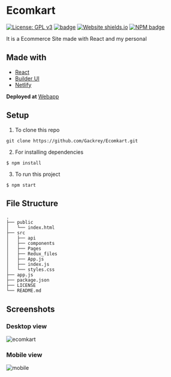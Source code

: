 # Ecomkart
[![License: GPL v3](https://img.shields.io/badge/License-GPLv3-blue.svg)](https://www.gnu.org/licenses/gpl-3.0)
[![badge](https://david-dm.org/tterb/Hyde/status.svg)]()
[![Website shields.io](https://img.shields.io/website-up-down-green-red/http/shields.io.svg)](http://shields.io/)
[![NPM badge](https://badge.fury.io/js/badge-list.svg)](https://www.npmjs.com/package/badge-list)

It is a Ecommerce Site made with React and my personal
## Made with
* [React](https://reactjs.org/)
* [Builder UI](https://builder-ui.netlify.app)
* [Netlify](https://www.netlify.com/)

**Deployed at** [Webapp](https://ecomkart.netlify.app/)

## Setup
1) To clone this repo
```
git clone https://github.com/Gackrey/Ecomkart.git
```
2) For installing dependencies
```
$ npm install
```
3) To run this project
```
$ npm start
```

## File Structure
```
.              
├── public                
│   └── index.html              
├── src
│   ├── api
│   ├── components 
│   ├── Pages
│   ├── Redux_files 
│   ├── App.js  
│   ├── index.js  
│   └── styles.css
├── app.js                                     
├── package.json     
├── LICENSE
└── README.md
```

## Screenshots
### Desktop view
![ecomkart](https://user-images.githubusercontent.com/36769948/115062819-65b75300-9f08-11eb-8143-06da74f87fda.JPG)

### Mobile view
![mobile](https://user-images.githubusercontent.com/36769948/115062854-6d76f780-9f08-11eb-9a6c-d8bbe4d767ac.JPG)